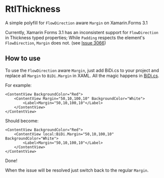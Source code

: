 # RtlThickness
A simple polyfill for `FlowDirection` aware `Margin` on Xamarin.Forms 3.1

Currently, Xamarin Forms 3.1 has an inconsistent support for `FlowDirection` in Thickness typed properties; While `Padding` respects the element's `FlowDirection`, `Margin` does not.
(see [Issue 3066](https://github.com/xamarin/Xamarin.Forms/issues/3066))



## How to use
To use the `FlowDirection` aware `Margin`, just add BiDi.cs to your project and replace all `Margin` to `BiDi.Margin` in XAML.
All the magic happens in [BiDi.cs](https://github.com/danielkatz/RtlThickness/blob/master/RtlThickness/RtlThickness/BiDi.cs).

For example:
```
<ContentView BackgroundColor="Red">
    <ContentView Margin="50,10,100,10" BackgroundColor="White">
        <Label>Margin="50,10,100,10"</Label>
    </ContentView>
</ContentView>
```

Should become:
```
<ContentView BackgroundColor="Red">
    <ContentView local:BiDi.Margin="50,10,100,10" BackgroundColor="White">
        <Label>Margin="50,10,100,10"</Label>
    </ContentView>
</ContentView>
```
Done!

When the issue will be resolved just switch back to the regular `Margin`.
